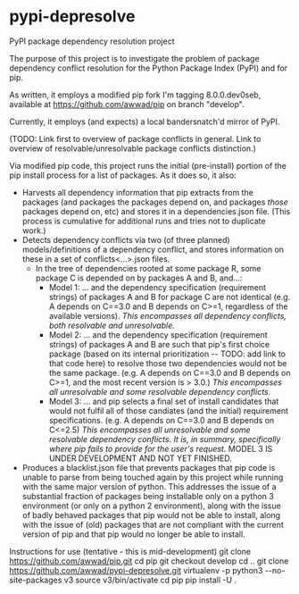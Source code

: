 # pypi-depresolve
PyPI package dependency resolution project

The purpose of this project is to investigate the problem of package dependency conflict resolution for the Python Package Index (PyPI) and for pip.

As written, it employs a modified pip fork I'm tagging 8.0.0.dev0seb, available at https://github.com/awwad/pip on branch "develop".

Currently, it employs (and expects) a local bandersnatch'd mirror of PyPI.

(TODO: Link first to overview of package conflicts in general. Link to overview of resolvable/unresolvable package conflicts distinction.)

Via modified pip code, this project runs the initial (pre-install) portion of the pip install process for a list of packages. As it does so, it also:
  - Harvests all dependency information that pip extracts from the packages (and packages the packages depend on, and packages *those* packages depend on, etc) and stores it in a dependencies.json file. (This process is cumulative for additional runs and tries not to duplicate work.)
  - Detects dependency conflicts via two (of three planned) models/definitions of a dependency conflict, and stores information on these in a set of conflicts<...>.json files.
    - In the tree of dependencies rooted at some package R, some package C is depended on by packages A and B, and...:
      - Model 1: ... and the dependency specification (requirement strings) of packages A and B for package C are not identical (e.g. A depends on C==3.0 and B depends on C>=1, regardless of the available versions). *This encompasses all dependency conflicts, both resolvable and unresolvable.*
      - Model 2: ... and the dependency specification (requirement strings) of packages A and B are such that pip's first choice package (based on its internal prioritization -- TODO: add link to that code here) to resolve those two dependencies would not be the same package. (e.g. A depends on C==3.0 and B depends on C>=1, and the most recent version is > 3.0.) *This encompasses all unresolvable and some resolvable dependency conflicts.*
      - Model 3: ... and pip selects a final set of install candidates that would not fulfil all of those candiates (and the initial) requirement specifications. (e.g. A depends on C==3.0 and B depends on C<=2.5) *This encompasses all unresolvable and some resolvable dependency conflicts. It is, in summary, specifically where pip fails to provide for the user's request.* MODEL 3 IS UNDER DEVELOPMENT AND NOT YET FINISHED.
  - Produces a blacklist.json file that prevents packages that pip code is unable to parse from being touched again by this project while running with the same major version of python. This addresses the issue of a substantial fraction of packages being installable only on a python 3 environment (or only on a python 2 environment), along with the issue of badly behaved packages that pip would not be able to install, along with the issue of (old) packages that are not compliant with the current version of pip and that pip would no longer be able to install.


Instructions for use (tentative - this is mid-development)
  git clone https://github.com/awwad/pip.git
  cd pip
  git checkout develop
  cd ..
  git clone https://github.com/awwad/pypi-depresolve.git
  virtualenv -p python3 --no-site-packages v3
  source v3/bin/activate
  cd pip
  pip install -U .
  
  
